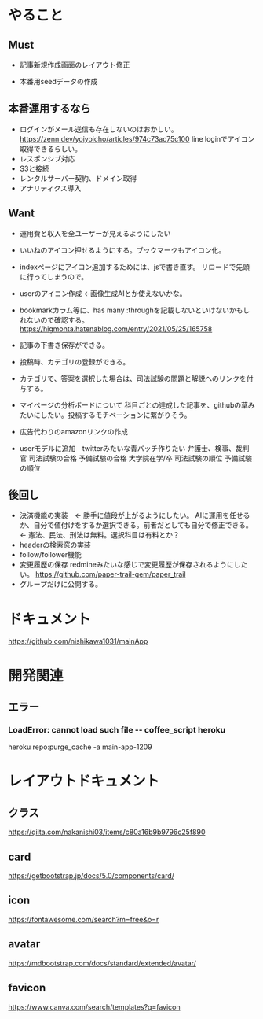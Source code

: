 # やること
## Must
- 記事新規作成画面のレイアウト修正

- 本番用seedデータの作成

## 本番運用するなら
- ログインがメール送信も存在しないのはおかしい。
https://zenn.dev/yoiyoicho/articles/974c73ac75c100
line loginでアイコン取得できるらしい。
- レスポンシブ対応
- S3と接続
- レンタルサーバー契約、ドメイン取得
- アナリティクス導入

## Want
- 運用費と収入を全ユーザーが見えるようにしたい
- いいねのアイコン押せるようにする。ブックマークもアイコン化。

- indexページにアイコン追加するためには、jsで書き直す。
リロードで先頭に行ってしまうので。

- userのアイコン作成  ←画像生成AIとか使えないかな。

- bookmarkカラム等に、has many :throughを記載しないといけないかもしれないので確認する。
https://higmonta.hatenablog.com/entry/2021/05/25/165758
- 記事の下書き保存ができる。
- 投稿時、カテゴリの登録ができる。
- カテゴリで、答案を選択した場合は、司法試験の問題と解説へのリンクを付与する。
- マイページの分析ボードについて
科目ごとの達成した記事を、githubの草みたいにしたい。投稿するモチベーションに繋がりそう。

- 広告代わりのamazonリンクの作成
- userモデルに追加　twitterみたいな青バッチ作りたい
弁護士、検事、裁判官
司法試験の合格
予備試験の合格
大学院在学/卒
司法試験の順位
予備試験の順位

## 後回し
- 決済機能の実装　← 勝手に値段が上がるようにしたい。
AIに運用を任せるか、自分で値付けをするか選択できる。前者だとしても自分で修正できる。
← 憲法、民法、刑法は無料。選択科目は有料とか？
- headerの検索窓の実装
- follow/follower機能
- 変更履歴の保存
redmineみたいな感じで変更履歴が保存されるようにしたい。
https://github.com/paper-trail-gem/paper_trail
- グループだけに公開する。

# ドキュメント
https://github.com/nishikawa1031/mainApp

# 開発関連
## エラー
### LoadError: cannot load such file -- coffee_script heroku
heroku repo:purge_cache -a main-app-1209

# レイアウトドキュメント
## クラス
https://qiita.com/nakanishi03/items/c80a16b9b9796c25f890
## card
https://getbootstrap.jp/docs/5.0/components/card/
## icon
https://fontawesome.com/search?m=free&o=r
## avatar
https://mdbootstrap.com/docs/standard/extended/avatar/

## favicon
https://www.canva.com/search/templates?q=favicon
